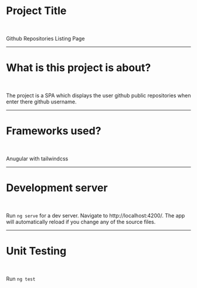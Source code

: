 <h1>Project Title</h1>
<br>
<p>Github Repositories Listing Page</p>
<hr>
<h1>What is this project is about?</h1>
<br>
<p>The project is a SPA which displays the user github public repositories when enter there github username.</p>
<hr>
<h1>Frameworks used?</h1>
<br>
<p>Anugular with tailwindcss</p>
<hr>
<h1>Development server</h1>
<br>
<p>Run <code>ng serve</code> for a dev server. Navigate to <a>http://localhost:4200/</a>. The app will automatically reload if you change any of the source files.</p>
<hr>
<h1>Unit Testing</h1>
<br>
<p>Run <code>ng test</code></p>


